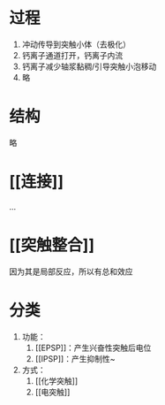 # 过程
1. 冲动传导到突触小体（去极化）
2. 钙离子通道打开，钙离子内流
3. 钙离子减少轴浆黏稠/引导突触小泡移动
4. 略
# 结构
略
# [[连接]]
...
# [[突触整合]]
因为其是局部反应，所以有总和效应
# 分类
1. 功能：
	1.  [[EPSP]]：产生兴奋性突触后电位
	2.  [[IPSP]]：产生抑制性~
2. 方式：
	1. [[化学突触]]
	2. [[电突触]]

